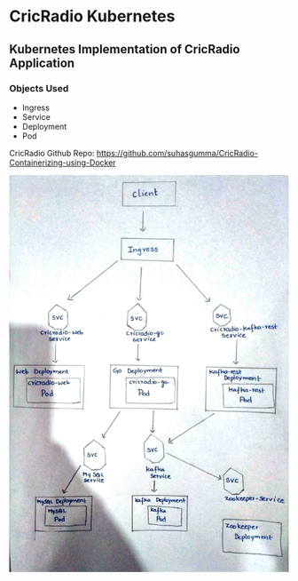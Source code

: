 # CricRadio Kubernetes
## Kubernetes Implementation of CricRadio Application

### Objects Used
* Ingress
* Service
* Deployment
* Pod

CricRadio Github Repo: https://github.com/suhasgumma/CricRadio-Containerizing-using-Docker


<img src="cricradio-architecture.jpeg">
